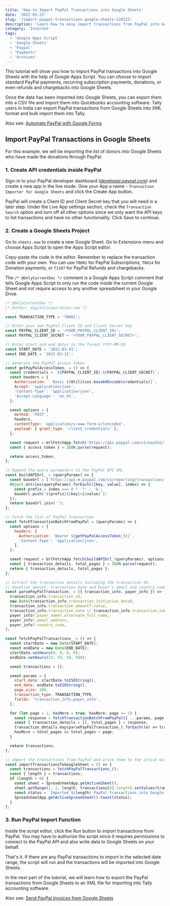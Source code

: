 ```yaml
---
title: 'How to Import PayPal Transactions into Google Sheets'
date: '2022-03-23'
slug: '/import-paypal-transactions-google-sheets-220323'
description: 'Learn how to easy import transactions from PayPal into Google Sheets with Google Apps Script. You can import standard transactions, recurring subscriptions and donations.'
category: 'Internet'
tags:
  - 'Google Apps Script'
  - 'Google Sheets'
  - 'Paypal'
  - 'Payments'
  - 'Archives'
---
```


This tutorial will show you how to import PayPal transactions into Google Sheets with the help of Google Apps Script. You can choose to import standard PayPal payments, recurring subscription payments, donations, or even refunds and chargebacks into Google Sheets.

Once the data has been imported into Google Sheets, you can export them into a CSV file and import them into Quickbooks accounting software. Tally users in India can export PayPal transactions from Google Sheets into XML format and bulk import them into Tally.

Also see: [Automate PayPal with Google Forms](https://digitalinspiration.com/docs/document-studio/apps/paypal)

## Import PayPal Transactions in Google Sheets

For this example, we will be importing the list of donors into Google Sheets who have made the donations through PayPal.

### 1. Create API credentials inside PayPal

Sign-in to your PayPal developer dashboard ([developer.paypal.com](https://developer.paypal.com/developer/applications)) and create a new app in the live mode. Give your App a name - `Transaction Importer for Google Sheets` and click the Create App button.

PayPal will create a Client ID and Client Secret key that you will need in a later step. Under the Live App settings section, check the `Transaction Search` option and turn off all other options since we only want the API keys to list transactions and have no other functionality. Click Save to continue.

### 2. Create a Google Sheets Project

Go to `sheets.new` to create a new Google Sheet. Go to Extensions menu and choose Apps Script to open the Apps Script editor.

Copy-paste the code in the editor. Remember to replace the transaction code with your own. You can use `T0002` for PayPal Subscriptions, `T0014` for Donation payments, or `T1107` for PayPal Refunds and chargebacks.

The `/* @OnlyCurrentDoc */` comment is a Google Apps Script comment that tells Google Apps Script to only run the code inside the current Google Sheet and not require access to any another spreadsheet in your Google Drive.

```js
/* @OnlyCurrentDoc */
/* Author: digitalinspiration.com */

const TRANSACTION_TYPE = 'T0001';

// Enter your own PayPal Client ID and Client Secret key
const PAYPAL_CLIENT_ID = '<YOUR_PAYPAL_CLIENT_ID>';
const PAYPAL_CLIENT_SECRET = '<YOUR_PAYPAL_CLIENT_SECRET>';

// Enter start and end dates in the format YYYY-MM-DD
const START_DATE = '2022-03-01';
const END_DATE = '2022-03-15';

// Generate the PayPal access token
const getPayPalAccessToken_ = () => {
  const credentials = `${PAYPAL_CLIENT_ID}:${PAYPAL_CLIENT_SECRET}`;
  const headers = {
    Authorization: ` Basic ${Utilities.base64Encode(credentials)}`,
    Accept: 'application/json',
    'Content-Type': 'application/json',
    'Accept-Language': 'en_US',
  };

  const options = {
    method: 'POST',
    headers,
    contentType: 'application/x-www-form-urlencoded',
    payload: { grant_type: 'client_credentials' },
  };

  const request = UrlFetchApp.fetch('https://api.paypal.com/v1/oauth2/token', options);
  const { access_token } = JSON.parse(request);

  return access_token;
};

// Append the query parameters to the PayPal API URL
const buildAPIUrl_ = (queryParams) => {
  const baseUrl = [`https://api-m.paypal.com/v1/reporting/transactions`];
  Object.entries(queryParams).forEach(([key, value], index) => {
    const prefix = index === 0 ? '?' : '&';
    baseUrl.push(`${prefix}${key}=${value}`);
  });
  return baseUrl.join('');
};

// Fetch the list of PayPal transaction
const fetchTransactionBatchFromPayPal = (queryParams) => {
  const options = {
    headers: {
      Authorization: `Bearer ${getPayPalAccessToken_()}`,
      'Content-Type': 'application/json',
    },
  };

  const request = UrlFetchApp.fetch(buildAPIUrl_(queryParams), options);
  const { transaction_details, total_pages } = JSON.parse(request);
  return { transaction_details, total_pages };
};

// Extract the transaction details including the transaction ID,
// donation amount, transaction date and buyer's email and country code
const parsePayPalTransaction_ = ({ transaction_info, payer_info }) => [
  transaction_info.transaction_id,
  new Date(transaction_info.transaction_initiation_date),
  transaction_info.transaction_amount?.value,
  transaction_info.transaction_note || transaction_info.transaction_subject || '',
  payer_info?.payer_name?.alternate_full_name,
  payer_info?.email_address,
  payer_info?.country_code,
];

const fetchPayPalTransactions_ = () => {
  const startDate = new Date(START_DATE);
  const endDate = new Date(END_DATE);
  startDate.setHours(0, 0, 0, 0);
  endDate.setHours(23, 59, 59, 999);

  const transactions = [];

  const params = {
    start_date: startDate.toISOString(),
    end_date: endDate.toISOString(),
    page_size: 100,
    transaction_type: TRANSACTION_TYPE,
    fields: 'transaction_info,payer_info',
  };

  for (let page = 1, hasMore = true; hasMore; page += 1) {
    const response = fetchTransactionBatchFromPayPal({ ...params, page });
    const { transaction_details = [], total_pages } = response;
    transaction_details.map(parsePayPalTransaction_).forEach((e) => transactions.push(e));
    hasMore = total_pages && total_pages > page;
  }

  return transactions;
};

// Import the transactions from PayPal and write them to the active Google Sheet
const importTransactionsToGoogleSheet = () => {
  const transactions = fetchPayPalTransactions_();
  const { length } = transactions;
  if (length > 0) {
    const sheet = SpreadsheetApp.getActiveSheet();
    sheet.getRange(1, 1, length, transactions[0].length).setValues(transactions);
    const status = `Imported ${length} PayPal transactions into Google Sheets`;
    SpreadsheetApp.getActiveSpreadsheet().toast(status);
  }
};
```

### 3. Run PayPal Import Function

Inside the script editor, click the Run button to import transactions from PayPal. You may have to authorize the script since it requires permissions to connect to the PayPal API and also write data to Google Sheets on your behalf.

That's it. If there are any PayPal transactions to import in the selected date range, the script will run and the transactions will be imported into Google Sheets.

In the next part of the tutorial, we will learn how to export the PayPal transactions from Google Sheets to an XML file for importing into Tally accounting software.

Also see: [Send PayPal Invoices from Google Sheets](https://digitalinspiration.com/docs/document-studio/google-sheets/paypal-invoice)

